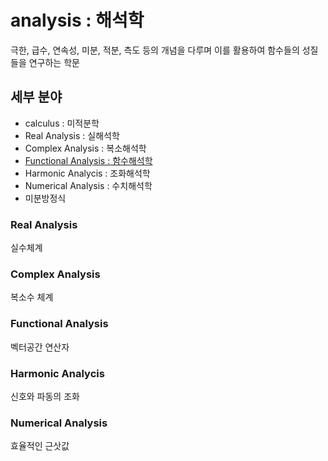 # analysis : 해석학

극한, 급수, 연속성, 미분, 적분, 측도 등의 개념을 다루며 이를 활용하여 함수들의 성질들을 연구하는 학문

## 세부 분야

- calculus : 미적분학
- Real Analysis : 실해석학
- Complex Analysis : 복소해석학
- [Functional Analysis : 함수해석학](./functional_analysis/README.md)
- Harmonic Analycis : 조화해석학
- Numerical Analysis : 수치해석학
- 미분방정식

### Real Analysis

실수체계

### Complex Analysis

복소수 체계

### Functional Analysis

벡터공간 연산자

### Harmonic Analycis

신호와 파동의 조화

### Numerical Analysis

효율적인 근삿값